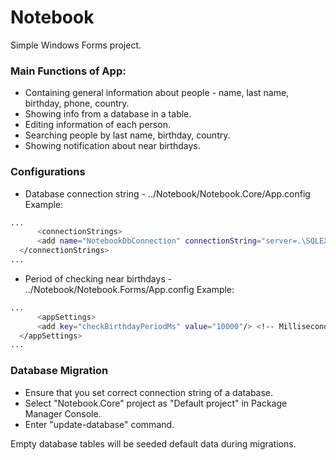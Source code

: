 # Notebook

Simple Windows Forms project.

### Main Functions of App:

  - Containing general information about people - name, last name, birthday, phone, country.
  - Showing info from a database in a table.
  - Editing information of each person.
  - Searching people by last name, birthday, country.
  - Showing notification about near birthdays.
  
### Configurations

  - Database connection string - ../Notebook/Notebook.Core/App.config
    Example:
    
  ```sh
  ...
        <connectionStrings>
		<add name="NotebookDbConnection" connectionString="server=.\SQLEXPRESS;Initial Catalog=NotebookMasterDb; Integrated Security=true;" providerName="System.Data.SqlClient"/>
	</connectionStrings>
  ...
  ```
  
  - Period of checking near birthdays - ../Notebook/Notebook.Forms/App.config
    Example:
  
  ```sh
  ...
        <appSettings>
		<add key="checkBirthdayPeriodMs" value="10000"/> <!-- Milliseconds -->
	</appSettings>
  ...
  ```
  
### Database Migration

  - Ensure that you set correct connection string of a database.
  - Select "Notebook.Core" project as "Default project" in Package Manager Console.
  - Enter "update-database" command.
  
Empty database tables will be seeded default data during migrations.
